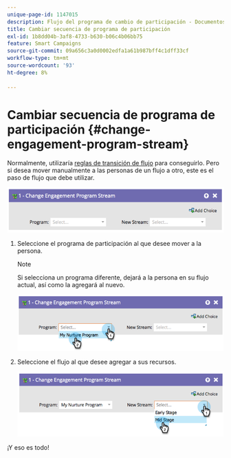 ```yaml
---
unique-page-id: 1147015
description: Flujo del programa de cambio de participación - Documentos de Marketo - Documentación del producto
title: Cambiar secuencia de programa de participación
exl-id: 1b8dd04b-3af8-4733-b630-b06c4b06bb75
feature: Smart Campaigns
source-git-commit: 09a656c3a0d0002edfa1a61b987bff4c1dff33cf
workflow-type: tm+mt
source-wordcount: '93'
ht-degree: 8%

---
```


# Cambiar secuencia de programa de participación {#change-engagement-program-stream}

Normalmente, utilizaría [reglas de transición de flujo](/help/marketo/product-docs/email-marketing/drip-nurturing/engagement-program-streams/transition-people-between-engagement-streams.md) para conseguirlo. Pero si desea mover manualmente a las personas de un flujo a otro, este es el paso de flujo que debe utilizar.

![](assets/change-engagement-program-stream-1.png)

1. Seleccione el programa de participación al que desee mover a la persona.

   >[!NOTE]
   >
   >Si selecciona un programa diferente, dejará a la persona en su flujo actual, así como la agregará al nuevo.

   ![](assets/change-engagement-program-stream-2.png)

1. Seleccione el flujo al que desee agregar a sus recursos.

   ![](assets/change-engagement-program-stream-3.png)

¡Y eso es todo!
